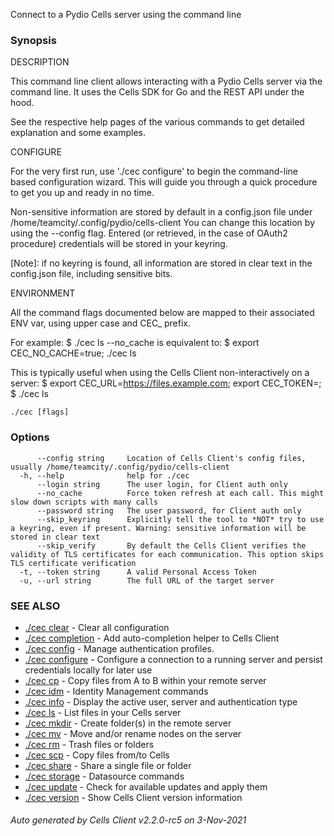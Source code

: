 Connect to a Pydio Cells server using the command line

### Synopsis


DESCRIPTION

  This command line client allows interacting with a Pydio Cells server via the command line. 
  It uses the Cells SDK for Go and the REST API under the hood.

  See the respective help pages of the various commands to get detailed explanation and some examples.

CONFIGURE

  For the very first run, use './cec configure' to begin the command-line based configuration wizard. 
  This will guide you through a quick procedure to get you up and ready in no time.

  Non-sensitive information are stored by default in a config.json file under /home/teamcity/.config/pydio/cells-client
  You can change this location by using the --config flag.
  Entered (or retrieved, in the case of OAuth2 procedure) credentials will be stored in your keyring.

  [Note]: if no keyring is found, all information are stored in clear text in the config.json file, including sensitive bits.

ENVIRONMENT

  All the command flags documented below are mapped to their associated ENV var, using upper case and CEC_ prefix.

  For example:
    $ ./cec ls --no_cache
  is equivalent to: 
    $ export CEC_NO_CACHE=true; ./cec ls
   
  This is typically useful when using the Cells Client non-interactively on a server:
    $ export CEC_URL=https://files.example.com; export CEC_TOKEN=<Your Personal Access Token>; 
    $ ./cec ls



```
./cec [flags]
```

### Options

```
      --config string     Location of Cells Client's config files, usually /home/teamcity/.config/pydio/cells-client
  -h, --help              help for ./cec
      --login string      The user login, for Client auth only
      --no_cache          Force token refresh at each call. This might slow down scripts with many calls
      --password string   The user password, for Client auth only
      --skip_keyring      Explicitly tell the tool to *NOT* try to use a keyring, even if present. Warning: sensitive information will be stored in clear text
      --skip_verify       By default the Cells Client verifies the validity of TLS certificates for each communication. This option skips TLS certificate verification
  -t, --token string      A valid Personal Access Token
  -u, --url string        The full URL of the target server
```

### SEE ALSO

* [./cec clear](./cec-clear)	 - Clear all configuration
* [./cec completion](./cec-completion)	 - Add auto-completion helper to Cells Client
* [./cec config](./cec-config)	 - Manage authentication profiles.
* [./cec configure](./cec-configure)	 - Configure a connection to a running server and persist credentials locally for later use
* [./cec cp](./cec-cp)	 - Copy files from A to B within your remote server
* [./cec idm](./cec-idm)	 - Identity Management commands
* [./cec info](./cec-info)	 - Display the active user, server and authentication type
* [./cec ls](./cec-ls)	 - List files in your Cells server
* [./cec mkdir](./cec-mkdir)	 - Create folder(s) in the remote server
* [./cec mv](./cec-mv)	 - Move and/or rename nodes on the server
* [./cec rm](./cec-rm)	 - Trash files or folders
* [./cec scp](./cec-scp)	 - Copy files from/to Cells
* [./cec share](./cec-share)	 - Share a single file or folder
* [./cec storage](./cec-storage)	 - Datasource commands
* [./cec update](./cec-update)	 - Check for available updates and apply them
* [./cec version](./cec-version)	 - Show Cells Client version information

###### Auto generated by Cells Client v2.2.0-rc5 on 3-Nov-2021
